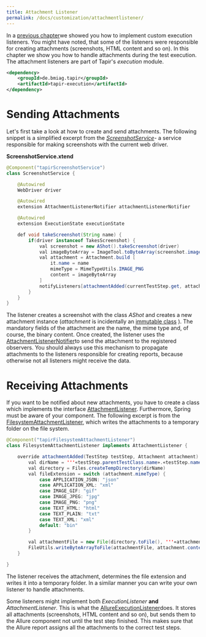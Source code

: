 ```yaml
---
title: Attachment Listener
permalink: /docs/customization/attachmentlistener/
---
```

In a [previous chapter](Execution_Listener)we showed you how to
implement custom execution listeners. You might have noted, that some of
the listeners were responsible for creating attachments (screenshots,
HTML content and so on). In this chapter we show you how to handle
attachments during the test execution. The attachment listeners are part
of Tapir's *execution* module.

``` xml
<dependency>
    <groupId>de.bmiag.tapir</groupId>
    <artifactId>tapir-execution</artifactId>
</dependency>
```

# Sending Attachments

Let's first take a look at how to create and send attachments. The
following snippet is a simplified excerpt from the
[*ScreenshotService*](https://psbm-mvnrepo-p.intranet.kiel.bmiag.de/tapir/latest/apidocs/de/bmiag/tapir/selenium/service/ScreenshotService.html)-
a service responsible for making screenshots with the current web
driver.

**ScreenshotService.xtend**

``` java
@Component("tapirScreenshotService")
class ScreenshotService {

    @Autowired
    WebDriver driver

    @Autowired
    extension AttachmentListenerNotifier attachmentListenerNotifier

    @Autowired
    extension ExecutionState executionState

    def void takeScreenshot(String name) {
        if(driver instanceof TakesScreenshot) {
            val screenshot = new AShot().takeScreenshot(driver)
            val imageByteArray = ImageTool.toByteArray(screenshot.image)
            val attachment = Attachment.build [
                it.name = name
                mimeType = MimeTypeUtils.IMAGE_PNG
                content = imageByteArray
            ]
            notifyListeners[attachmentAdded(currentTestStep.get, attachment)]
        }
    }
}
```

The listener creates a screenshot with the class *AShot* and creates a
new attachment instance (*attachment* is incidentally an [immutable
class](Immutable_Data_Types) ). The mandatory fields of the attachment
are the name, the mime type and, of course, the binary content. Once
created, the listener uses the
[AttachmentListenerNotifier](https://psbm-mvnrepo-p.intranet.kiel.bmiag.de/tapir/latest/apidocs/de/bmiag/tapir/execution/attachment/AttachmentListenerNotifier.html)to
send the attachment to the registered observers. You should always use
this mechanism to propagate attachments to the listeners responsible for
creating reports, because otherwise not all listeners might receive the
data.

# Receiving Attachments

If you want to be notified about new attachments, you have to create a
class which implements the interface
[AttachmentListener](https://psbm-mvnrepo-p.intranet.kiel.bmiag.de/tapir/latest/apidocs/de/bmiag/tapir/execution/attachment/AttachmentListener.html).
Furthermore, Spring must be aware of your component. The following
excerpt is from the
[FilesystemAttachmentListener](https://psbm-mvnrepo-p.intranet.kiel.bmiag.de/tapir/latest/apidocs/de/bmiag/tapir/execution/attachment/FilesystemAttachmentListener.html),
which writes the attachments to a temporary folder on the file system.

``` java
@Component("tapirFilesystemAttachmentListener")
class FilesystemAttachmentListener implements AttachmentListener {

    override attachmentAdded(TestStep testStep, Attachment attachment) {
        val dirName = '''«testStep.parentTestClass.name».«testStep.name»'''
        val directory = Files.createTempDirectory(dirName)
        val fileExtension = switch (attachment.mimeType) {
            case APPLICATION_JSON: "json"
            case APPLICATION_XML: "xml"
            case IMAGE_GIF: "gif"
            case IMAGE_JPEG: "jpg"
            case IMAGE_PNG: "png"
            case TEXT_HTML: "html"
            case TEXT_PLAIN: "txt"
            case TEXT_XML: "xml"
            default: "bin"
        }

        val attachmentFile = new File(directory.toFile(), '''«attachment.name».«fileExtension»''')
        FileUtils.writeByteArrayToFile(attachmentFile, attachment.content)
    }

}
```

The listener receives the attachment, determines the file extension and
writes it into a temporary folder. In a similar manner you can write
your own listener to handle attachments.

Some listeners might implement both *ExecutionListener* **and**
*AttachmentListener*. This is what the
[AllureExecutionListener](https://psbm-mvnrepo-p.intranet.kiel.bmiag.de/tapir/latest/apidocs/de/bmiag/tapir/junit/allure/listener/AllureExecutionListener.html)does.
It stores all attachments (screenshots, HTML content and so on), but
sends them to the Allure component not until the test step finished.
This makes sure that the Allure report assigns all the attachments to
the correct test steps.
